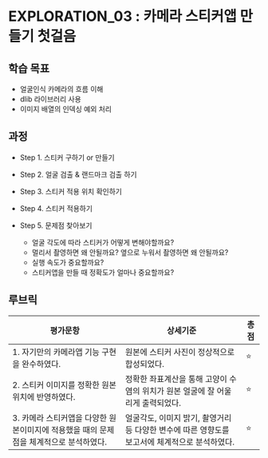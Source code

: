 # EXPLORATION_03 : 카메라 스티커앱 만들기 첫걸음

## 학습 목표
- 얼굴인식 카메라의 흐름 이해
- dlib 라이브러리 사용
- 이미지 배열의 인덱싱 예외 처리

## 과정
- Step 1. 스티커 구하기 or 만들기
- Step 2. 얼굴 검출 & 랜드마크 검출 하기
- Step 3. 스티커 적용 위치 확인하기
- Step 4. 스티커 적용하기
- Step 5. 문제점 찾아보기

  - 얼굴 각도에 따라 스티커가 어떻게 변해야할까요?
  - 멀리서 촬영하면 왜 안될까요? 옆으로 누워서 촬영하면 왜 안될까요?
  - 실행 속도가 중요할까요?
  - 스티커앱을 만들 때 정확도가 얼마나 중요할까요?

## 루브릭
|평가문항|상세기준|총점|
|------|------|---|
|1. 자기만의 카메라앱 기능 구현을 완수하였다.|원본에 스티커 사진이 정상적으로 합성되었다.|⭐️|
|2. 스티커 이미지를 정확한 원본 위치에 반영하였다.|정확한 좌표계산을 통해 고양이 수염의 위치가 원본 얼굴에 잘 어울리게 출력되었다.|⭐️|
|3. 카메라 스티커앱을 다양한 원본이미지에 적용했을 때의 문제점을 체계적으로 분석하였다.|얼굴각도, 이미지 밝기, 촬영거리 등 다양한 변수에 따른 영향도를 보고서에 체계적으로 분석하였다.|⭐️|
